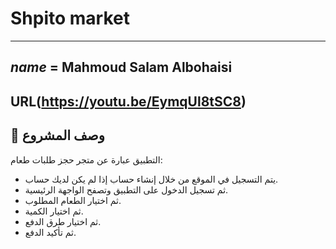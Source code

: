 # Shpito market
---
*name* = **Mahmoud Salam Albohaisi**
---
**URL**(https://youtu.be/EymqUl8tSC8)
---
## 📌 وصف المشروع
التطبيق عبارة عن متجر حجز طلبات طعام:

- يتم التسجيل في الموقع من خلال إنشاء حساب إذا لم يكن لديك حساب.
- ثم تسجيل الدخول على التطبيق وتصفح الواجهة الرئيسية.
- ثم اختيار الطعام المطلوب.
- ثم اختيار الكمية.
- ثم اختيار طرق الدفع.
- ثم تأكيد الدفع.

